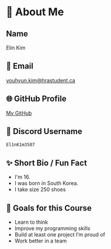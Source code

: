 # 👋 About Me

## Name
Elin Kim

## 📧 Email
youhyun.kim@hrastudent.ca

## 🌐 GitHub Profile
[My GitHub](https://github.com/El1nK1m3507)

## 💬 Discord Username
`El1nK1m3507`

## ✨ Short Bio / Fun Fact
- I'm 16.
- I was born in South Korea.
- I take size 250 shoes

## 🎯 Goals for this Course
- Learn to think 
- Improve my programming skills
- Build at least one project I’m proud of
- Work better in a team
